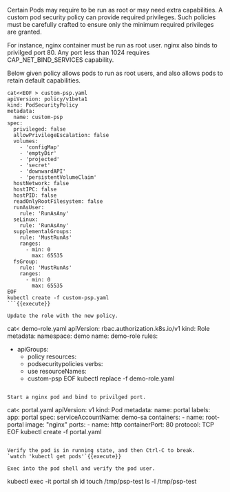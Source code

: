 
Certain Pods may require to be run as root or may need extra capabilities. A custom pod security policy can provide required privileges. Such policies must be carefully crafted to ensure only the minimum required privileges are granted.

For instance, nginx container must be run as root user. nginx also binds to privilged port 80. Any port less than 1024 requires CAP_NET_BIND_SERVICES capability.

Below given policy allows pods to run as root users, and also allows pods to retain default capabilities.
```
cat<<EOF > custom-psp.yaml
apiVersion: policy/v1beta1
kind: PodSecurityPolicy
metadata:
  name: custom-psp
spec:
  privileged: false
  allowPrivilegeEscalation: false
  volumes:
    - 'configMap'
    - 'emptyDir'
    - 'projected'
    - 'secret'
    - 'downwardAPI'
    - 'persistentVolumeClaim'
  hostNetwork: false
  hostIPC: false
  hostPID: false
  readOnlyRootFilesystem: false
  runAsUser:
    rule: 'RunAsAny'
  seLinux:
    rule: 'RunAsAny'
  supplementalGroups:
    rule: 'MustRunAs'
    ranges:
      - min: 0
        max: 65535
  fsGroup:
    rule: 'MustRunAs'
    ranges:
      - min: 0
        max: 65535
EOF
kubectl create -f custom-psp.yaml
```{{execute}}

Update the role with the new policy.
```
cat<<EOF > demo-role.yaml
apiVersion: rbac.authorization.k8s.io/v1
kind: Role
metadata:
  namespace: demo
  name: demo-role
rules:
  - apiGroups:
      - policy
    resources:
      - podsecuritypolicies
    verbs:
      - use
    resourceNames:
      - custom-psp
EOF
kubectl replace -f demo-role.yaml
```{{execute}}

Start a nginx pod and bind to privilged port.
```
cat<<EOF > portal.yaml
apiVersion: v1
kind: Pod
metadata:
  name: portal
  labels:
    app: portal
spec:
  serviceAccountName: demo-sa
  containers:
    - name: root-portal
      image: "nginx"
      ports:
        - name: http
          containerPort: 80
          protocol: TCP
EOF
kubectl create -f portal.yaml
```{{execute}}

Verify the pod is in running state, and then Ctrl-C to break.
`watch 'kubectl get pods'`{{execute}}

Exec into the pod shell and verify the pod user.
```
kubectl exec -it portal sh
id
touch /tmp/psp-test
ls -l /tmp/psp-test
```{{execute}}
